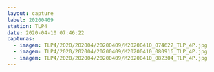 ```yaml
---
layout: capture
label: 20200409
station: TLP4
date: 2020-04-10 07:46:22
capturas:
  - imagem: TLP4/2020/202004/20200409/M20200410_074622_TLP_4P.jpg
  - imagem: TLP4/2020/202004/20200409/M20200410_080916_TLP_4P.jpg
  - imagem: TLP4/2020/202004/20200409/M20200410_082304_TLP_4P.jpg
---
```

